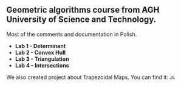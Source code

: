 ## Geometric algorithms course from AGH University of Science and Technology.
Most of the comments and documentation in Polish.

* **Lab 1 - Determinant**
* **Lab 2 - Convex Hull**
* **Lab 3 - Triangulation**
* **Lab 4 - Intersections**

We also created project about Trapezoidal Maps. You can find it: :soon:
